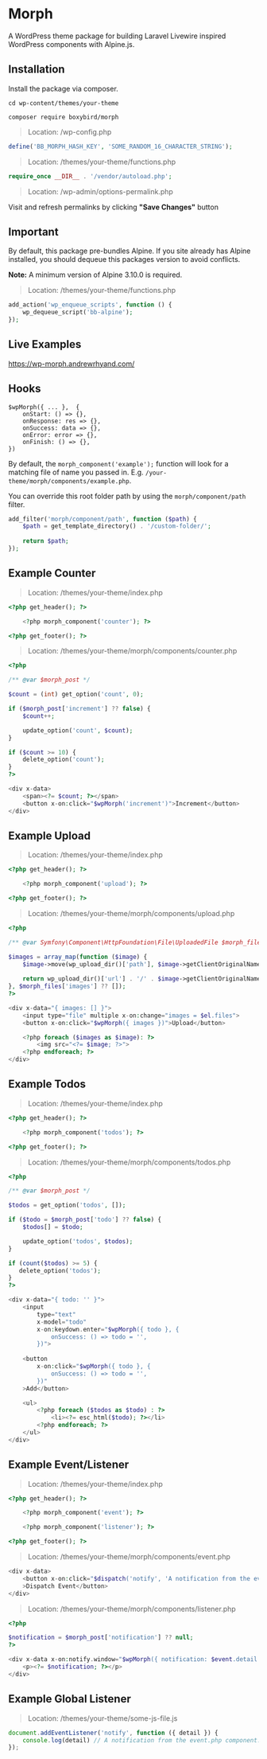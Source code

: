 # Morph

A WordPress theme package for building Laravel Livewire inspired WordPress components with Alpine.js.

## Installation

Install the package via composer.

```
cd wp-content/themes/your-theme
```

```
composer require boxybird/morph
```
> Location: /wp-config.php

```php
define('BB_MORPH_HASH_KEY', 'SOME_RANDOM_16_CHARACTER_STRING');
```

> Location: /themes/your-theme/functions.php

```php
require_once __DIR__ . '/vendor/autoload.php';
```

> Location: /wp-admin/options-permalink.php

Visit and refresh permalinks by clicking **"Save Changes"** button

## Important

By default, this package pre-bundles Alpine. If you site already has Alpine installed, you should dequeue this packages version to avoid conflicts.

**Note:** A minimum version of Alpine 3.10.0 is required. 

> Location: /themes/your-theme/functions.php

```php
add_action('wp_enqueue_scripts', function () {
    wp_dequeue_script('bb-alpine');
});
```

## Live Examples

https://wp-morph.andrewrhyand.com/

## Hooks

```JS
$wpMorph({ ... },  {
    onStart: () => {},
    onResponse: res => {},
    onSuccess: data => {},
    onError: error => {},
    onFinish: () => {},
})
```

By default, the `morph_component('example');` function will look for a matching file of name you passed in. E.g. `/your-theme/morph/components/example.php`.

You can override this root folder path by using the `morph/component/path` filter.

```php
add_filter('morph/component/path', function ($path) {
    $path = get_template_directory() . '/custom-folder/';
    
    return $path;
});
```

## Example Counter

> Location: /themes/your-theme/index.php

```php
<?php get_header(); ?>

    <?php morph_component('counter'); ?>

<?php get_footer(); ?>
```

> Location: /themes/your-theme/morph/components/counter.php

```php
<?php

/** @var $morph_post */

$count = (int) get_option('count', 0);

if ($morph_post['increment'] ?? false) {
    $count++;

    update_option('count', $count);
}

if ($count >= 10) {
    delete_option('count');   
}
?>

<div x-data>
    <span><?= $count; ?></span>
    <button x-on:click="$wpMorph('increment')">Increment</button>
</div>
```

## Example Upload

> Location: /themes/your-theme/index.php

```php
<?php get_header(); ?>

    <?php morph_component('upload'); ?>

<?php get_footer(); ?>
```

> Location: /themes/your-theme/morph/components/upload.php

```php
<?php

/** @var Symfony\Component\HttpFoundation\File\UploadedFile $morph_files */

$images = array_map(function ($image) {
    $image->move(wp_upload_dir()['path'], $image->getClientOriginalName());
    
    return wp_upload_dir()['url'] . '/' . $image->getClientOriginalName();
}, $morph_files['images'] ?? []);
?>

<div x-data="{ images: [] }">
    <input type="file" multiple x-on:change="images = $el.files">        
    <button x-on:click="$wpMorph({ images })">Upload</button>

    <?php foreach ($images as $image): ?>
        <img src="<?= $image; ?>">
    <?php endforeach; ?>
</div>
```

## Example Todos

> Location: /themes/your-theme/index.php

```php
<?php get_header(); ?>

    <?php morph_component('todos'); ?>

<?php get_footer(); ?>
```

> Location: /themes/your-theme/morph/components/todos.php

```php
<?php

/** @var $morph_post */

$todos = get_option('todos', []);

if ($todo = $morph_post['todo'] ?? false) {
    $todos[] = $todo;

    update_option('todos', $todos);
}

if (count($todos) >= 5) {
   delete_option('todos');   
}
?>

<div x-data="{ todo: '' }">
    <input  
        type="text" 
        x-model="todo" 
        x-on:keydown.enter="$wpMorph({ todo }, {
            onSuccess: () => todo = '',
        })">
        
    <button 
        x-on:click="$wpMorph({ todo }, {
            onSuccess: () => todo = '',
        })"
    >Add</button>

    <ul>
        <?php foreach ($todos as $todo) : ?>
            <li><?= esc_html($todo); ?></li>
        <?php endforeach; ?>
    </ul>
</div>
```

## Example Event/Listener

> Location: /themes/your-theme/index.php

```php
<?php get_header(); ?>

    <?php morph_component('event'); ?>

    <?php morph_component('listener'); ?>

<?php get_footer(); ?>
```

> Location: /themes/your-theme/morph/components/event.php

```php
<div x-data>
    <button x-on:click="$dispatch('notify', 'A notification from the event.php component.')"
    >Dispatch Event</button>
</div>
```

> Location: /themes/your-theme/morph/components/listener.php

```php
<?php

$notification = $morph_post['notification'] ?? null;
?>

<div x-data x-on:notify.window="$wpMorph({ notification: $event.detail })">
    <p><?= $notification; ?></p>
</div>
```

## Example Global Listener

> Location: /themes/your-theme/some-js-file.js

```js
document.addEventListener('notify', function ({ detail }) {
    console.log(detail) // A notification from the event.php component.
});
```
